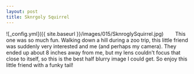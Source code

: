 ```yaml
---
layout: post
title: Sknrgoly Squirrel
---
```


![_config.yml]({{ site.baseurl }}/images/015/SknroglySquirrel.jpg)
&nbsp;&nbsp;&nbsp;&nbsp;&nbsp;&nbsp; This one was so much fun. Walking down a hill during a zoo trip, this little friend was suddenly very interested and me (and perhaps my camera). They ended up about 8 inches away from me, but my lens couldn't focus that close to itself, so this is the best half blurry image I could get. So enjoy this little friend with a funky tail!


